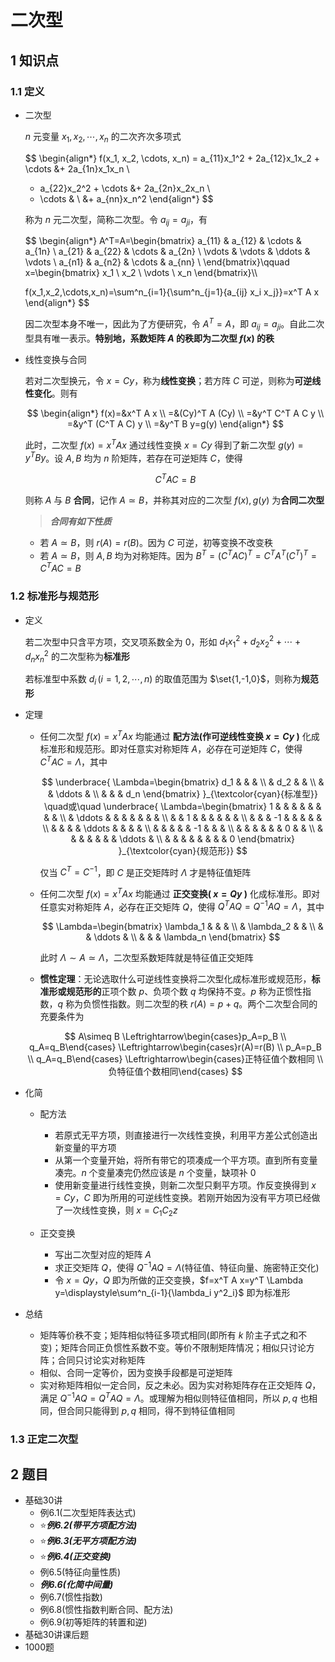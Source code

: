 # 二次型

## 1 知识点

### 1.1 定义

* 二次型

  $n$ 元变量 $x_1, x_2, \cdots, x_n$ 的二次齐次多项式
  
  $$
  \begin{align*}
    f(x_1, x_2, \cdots, x_n) =
    a_{11}x_1^2 + 2a_{12}x_1x_2 + \cdots &+ 2a_{1n}x_1x_n \\
    + a_{22}x_2^2 + \cdots &+ 2a_{2n}x_2x_n \\
    + \cdots & \\
    &+ a_{nn}x_n^2
  \end{align*}
  $$
  
  称为 $n$ 元二次型，简称二次型。令 $a_{ij}=a_{ji}$，有
  
  $$
  \begin{align*}
    A^T=A=\begin{bmatrix}
      a_{11} & a_{12} & \cdots & a_{1n} \\
      a_{21} & a_{22} & \cdots & a_{2n} \\
      \vdots & \vdots & \ddots & \vdots \\
      a_{n1} & a_{n2} & \cdots & a_{nn} \\
    \end{bmatrix}\qquad
    x=\begin{bmatrix}
      x_1 \\
      x_2 \\
      \vdots \\
      x_n
    \end{bmatrix}\\\\
  
    f(x_1,x_2,\cdots,x_n)=\sum^n_{i=1}{\sum^n_{j=1}{a_{ij} x_i x_j}}=x^T A x
  \end{align*}
  $$

  因二次型本身不唯一，因此为了方便研究，令 $A^T=A$，即 $a_{ij}=a_{ji}$。自此二次型具有唯一表示。**特别地，系数矩阵 $A$ 的秩即为二次型 $f(x)$ 的秩**

* 线性变换与合同

  若对二次型换元，令 $x=Cy$，称为**线性变换**；若方阵 $C$ 可逆，则称为**可逆线性变化**。则有
  
  $$
  \begin{align*}
    f(x)=&x^T A x \\
    =&(Cy)^T A (Cy) \\
    =&y^T C^T A C y \\
    =&y^T (C^T A C) y \\
    =&y^T B y=g(y)
  \end{align*}
  $$

  此时，二次型 $f(x)=x^T A x$ 通过线性变换 $x=Cy$ 得到了新二次型 $g(y)=y^T B y$。设 $A,B$ 均为 $n$ 阶矩阵，若存在可逆矩阵 $C$，使得
  
  $$
  C^T A C=B
  $$
  
  则称 $A$ 与 $B$ **合同**，记作 $A\simeq B$，并称其对应的二次型 $f(x),g(y)$ 为**合同二次型**

  > ***合同有如下性质***
  * 若 $A\simeq B$，则 $r(A)=r(B)$。因为 $C$ 可逆，初等变换不改变秩
  * 若 $A\simeq B$，则 $A,B$ 均为对称矩阵。因为 $B^T=\left(C^T A C\right)^T=C^T A^T (C^T)^T=C^T A C=B$

### 1.2 标准形与规范形

* 定义

  若二次型中只含平方项，交叉项系数全为 $0$，形如 $d_1 x^2_1+d_2 x^2_2+\cdots+d_n x^2_n$ 的二次型称为**标准形**
  
  若标准型中系数 $d_i\,(i=1,2,\cdots,n)$ 的取值范围为 $\set{1,-1,0}$，则称为**规范形**

* 定理
  * 任何二次型 $f(x)=x^T A x$ 均能通过 **配方法(作可逆线性变换 $x=Cy$ )** 化成标准形和规范形。即对任意实对称矩阵 $A$，必存在可逆矩阵 $C$，使得 $C^T A C=\Lambda$，其中

    $$
    \underbrace{
      \Lambda=\begin{bmatrix}
        d_1 & & & \\
        & d_2 & & \\
        & & \ddots & \\
        & & & d_n
      \end{bmatrix}
    }_{\textcolor{cyan}{标准型}}
    \quad或\quad
    \underbrace{
      \Lambda=\begin{bmatrix}
        1 & & & & & & & & \\
        & \ddots & & & & & & & \\
        & & 1 & & & & & & \\
        & & & -1 & & & & & \\
        & & & & \ddots & & & & \\
        & & & & & -1 & & & \\
        & & & & & & 0 & & \\
        & & & & & & & \ddots & \\
        & & & & & & & & 0
      \end{bmatrix}
    }_{\textcolor{cyan}{规范形}}
    $$

    仅当 $C^T=C^{-1}$，即 $C$ 是正交矩阵时 $\Lambda$ 才是特征值矩阵
  
  * 任何二次型 $f(x)=x^T A x$ 均能通过 **正交变换( $x=Qy$ )** 化成标准形。即对任意实对称矩阵 $A$，必存在正交矩阵 $Q$，使得 $Q^T A Q=Q^{-1} A Q=\Lambda$，其中
  
    $$
    \Lambda=\begin{bmatrix}
        \lambda_1 & & & \\
        & \lambda_2 & & \\
        & & \ddots & \\
        & & & \lambda_n
    \end{bmatrix}
    $$

    此时 $\Lambda\sim A\simeq\Lambda$，二次型系数矩阵就是特征值正交矩阵

  * **惯性定理**：无论选取什么可逆线性变换将二次型化成标准形或规范形，**标准形或规范形的**正项个数 $p$、负项个数 $q$ 均保持不变。$p$ 称为正惯性指数，$q$ 称为负惯性指数。则二次型的秩 $r(A)=p+q$。两个二次型合同的充要条件为

   $$
   A\simeq B
   \Leftrightarrow\begin{cases}p_A=p_B \\ q_A=q_B\end{cases}
   \Leftrightarrow\begin{cases}r(A)=r(B) \\ p_A=p_B \\ q_A=q_B\end{cases}
   \Leftrightarrow\begin{cases}正特征值个数相同 \\ 负特征值个数相同\end{cases}
   $$

* 化简
  * 配方法
    * 若原式无平方项，则直接进行一次线性变换，利用平方差公式创造出新变量的平方项
    * 从第一个变量开始，将所有带它的项凑成一个平方项。直到所有变量凑完。$n$ 个变量凑完仍然应该是 $n$ 个变量，缺项补 $0$
    * 使用新变量进行线性变换，则新二次型只剩平方项。作反变换得到 $x=Cy$，$C$ 即为所用的可逆线性变换。若刚开始因为没有平方项已经做了一次线性变换，则 $x=C_1 C_2 z$
  
  * 正交变换
    * 写出二次型对应的矩阵 $A$
    * 求正交矩阵 $Q$，使得 $Q^{-1}AQ=\Lambda$(特征值、特征向量、施密特正交化)
    * 令 $x=Qy$，$Q$ 即为所做的正交变换，$f=x^T A x=y^T \Lambda y=\displaystyle\sum^n_{i-1}{\lambda_i y^2_i}$ 即为标准形

* 总结
  * 矩阵等价秩不变；矩阵相似特征多项式相同(即所有 $k$ 阶主子式之和不变)；矩阵合同正负惯性系数不变。等价不限制矩阵情况；相似只讨论方阵；合同只讨论实对称矩阵
  * 相似、合同一定等价，因为变换手段都是可逆矩阵
  * 实对称矩阵相似一定合同，反之未必。因为实对称矩阵存在正交矩阵 $Q$，满足 $Q^{-1} A Q=Q^T A Q=\Lambda$。或理解为相似则特征值相同，所以 $p,q$ 也相同，但合同只能得到 $p,q$ 相同，得不到特征值相同

### 1.3 正定二次型

## 2 题目

* 基础30讲
  * 例6.1(二次型矩阵表达式)
  * ⭐***例6.2(带平方项配方法)***
  * ⭐***例6.3(无平方项配方法)***
  * ⭐***例6.4(正交变换)***
  * 例6.5(特征向量性质)
  * ***例6.6(化简中间量)***
  * 例6.7(惯性指数)
  * 例6.8(惯性指数判断合同、配方法)
  * 例6.9(初等矩阵的转置和逆)
* 基础30讲课后题
* 1000题
